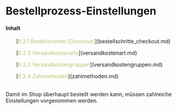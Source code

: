 # Bestellprozess-Einstellungen

#### Inhalt

<p style="text-indent: 2em;">[<span style="color:#B7C66E">6.2.1 Bestellschritte (Checkout)</span>](bestellschritte_checkout.md)

<p style="text-indent: 2em;">[<span style="color:#B7C66E">6.2.2 Versandkostenarts</span>](versandkostenart.md)

<p style="text-indent: 2em;">[<span style="color:#B7C66E">6.2.3 Versandkostengruppen</span>](versandkostengruppen.md)

<p style="text-indent: 2em;">[<span style="color:#B7C66E">6.2.4 Zahlmethoden</span>](zahlmethoden.md)

<br>

<br/>

Damit im Shop überhaupt bestellt werden kann, müssen zahlreiche Einstellungen vorgenommen werden.